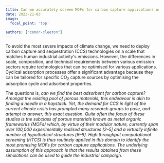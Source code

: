 ```yaml
---
title: Can we accurately screen MOFs for carbon capture applications using high throughput computational screening workflows? 
date: 2023-21-03
image:
  focal_point: 'top'
  
authors: ["conor-cleeton"]
---
```

<!-- Can we accurately screen MOFs for carbon capture applications using high throughput computational screening workflows?    -->

<!--more-->

To avoid the most severe impacts of climate change, we need to deploy carbon capture and sequestration (CCS) technologies on a scale that matches human industrial activity's emissions. However, the differences in scale, composition, and technical requirements between various emission sectors require technologies that can be optimised for various applications. Cyclical adsorption processes offer a significant advantage because they can be tailored for specific CO<sub>2</sub> capture sources by optimising the adsorption cycle and adsorbent properties.  

The questions is, <i>can we find the best adsorbent for carbon capture?<i> Amongst the existing pool of porous materials, this endeavour is akin to finding a needle in a haystack. Yet, the demand for CCS in light of the current climate crisis has prompted many research groups to pose, and attempt to answer, this exact question. Quite often the focus of these studies is the subclass of porous materials known as metal organic frameworks (MOFs)  which, by virtue of their modular nature, currently span over 100,000 experimentally realised structures [2–5] and a virtually infinite number of hypothetical structures [6–9]. High throughput computational screening (HTCS) is thus routinely applied in this domain to identify the most promising MOFs for carbon capture applications. The underlying assumption of this approach is that the results obtained from these simulations can be used to guide the industrial campaign.

